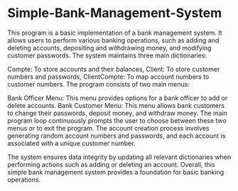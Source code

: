 # Simple-Bank-Management-System
This program is a basic implementation of a bank management system. It allows users to perform various banking operations, such as adding and deleting accounts, depositing and withdrawing money, and modifying customer passwords. The system maintains three main dictionaries:

Compte: To store accounts and their balances,
Client: To store customer numbers and passwords,
ClientCompte: To map account numbers to customer numbers.
The program consists of two main menus:

Bank Officer Menu: This menu provides options for a bank officer to add or delete accounts.
Bank Customer Menu: This menu allows bank customers to change their passwords, deposit money, and withdraw money.
The main program loop continuously prompts the user to choose between these two menus or to exit the program. The account creation process involves generating random account numbers and passwords, and each account is associated with a unique customer number.

The system ensures data integrity by updating all relevant dictionaries when performing actions such as adding or deleting an account. Overall, this simple bank management system provides a foundation for basic banking operations.
